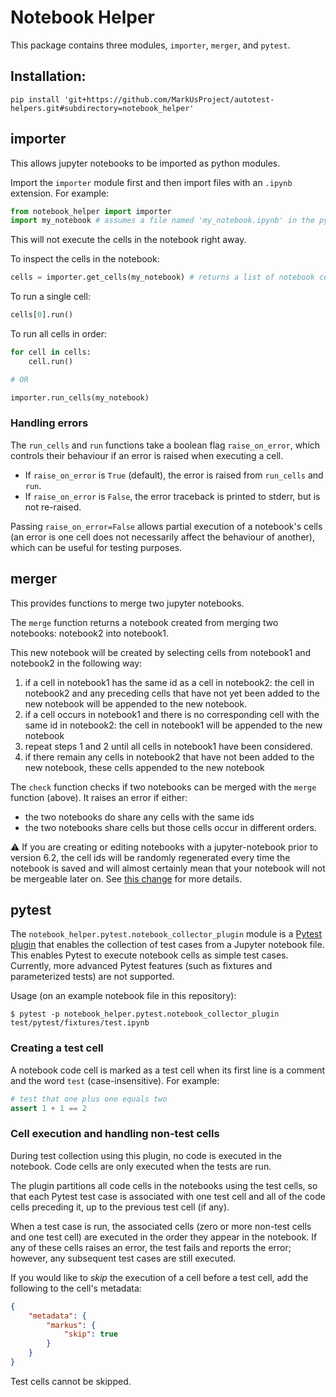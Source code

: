 # Notebook Helper

This package contains three modules, `importer`, `merger`, and `pytest`.


## Installation:

```shell
pip install 'git+https://github.com/MarkUsProject/autotest-helpers.git#subdirectory=notebook_helper'
```

## importer

This allows jupyter notebooks to be imported as python modules.

Import the `importer` module first and then import files with an `.ipynb` extension. For example:

```python
from notebook_helper import importer
import my_notebook # assumes a file named 'my_notebook.ipynb' in the python path
```

This will not execute the cells in the notebook right away.

To inspect the cells in the notebook:

```python
cells = importer.get_cells(my_notebook) # returns a list of notebook cells
```

To run a single cell:

```python
cells[0].run()
```

To run all cells in order:

```python
for cell in cells:
    cell.run()

# OR

importer.run_cells(my_notebook)
```

### Handling errors

The `run_cells` and `run` functions take a boolean flag `raise_on_error`, which controls their behaviour if an error is raised when executing a cell.

- If `raise_on_error` is `True` (default), the error is raised from `run_cells` and `run`.
- If `raise_on_error` is `False`, the error traceback is printed to stderr, but is not re-raised.

Passing `raise_on_error=False` allows partial execution of a notebook's cells (an error is one cell does not necessarily affect the behaviour of another), which can be useful for testing purposes.

## merger

This provides functions to merge two jupyter notebooks.

The `merge` function returns a notebook created from merging two notebooks: notebook2 into notebook1.

This new notebook will be created by selecting cells from notebook1 and notebook2 in the following way:

1. if a cell in notebook1 has the same id as a cell in notebook2:
    the cell in notebook2 and any preceding cells that have not yet been added to the new notebook
    will be appended to the new notebook.
2. if a cell occurs in notebook1 and there is no corresponding cell with the same id in notebook2:
    the cell in notebook1 will be appended to the new notebook
3. repeat steps 1 and 2 until all cells in notebook1 have been considered.
4. if there remain any cells in notebook2 that have not been added to the new notebook, these cells
   appended to the new notebook

The `check` function checks if two notebooks can be merged with the `merge` function (above). It raises an error if either:

- the two notebooks do share any cells with the same ids
- the two notebooks share cells but those cells occur in different orders.

:warning: If you are creating or editing notebooks with a jupyter-notebook prior to version 6.2, the cell ids will be randomly regenerated every time the notebook is saved and will almost certainly mean that your notebook will not be mergeable later on. See [this change](https://github.com/jupyter/notebook/pull/5928) for more details.

## pytest

The `notebook_helper.pytest.notebook_collector_plugin` module is a [Pytest plugin](https://docs.pytest.org/en/7.1.x/how-to/writing_plugins.html) that enables the collection of test cases from a Jupyter notebook file.
This enables Pytest to execute notebook cells as simple test cases.
Currently, more advanced Pytest features (such as fixtures and parameterized tests) are not supported.

Usage (on an example notebook file in this repository):

```console
$ pytest -p notebook_helper.pytest.notebook_collector_plugin test/pytest/fixtures/test.ipynb
```

### Creating a test cell

A notebook code cell is marked as a test cell when its first line is a comment and the word `test` (case-insensitive).
For example:

```python
# test that one plus one equals two
assert 1 + 1 == 2
```

### Cell execution and handling non-test cells

During test collection using this plugin, no code is executed in the notebook.
Code cells are only executed when the tests are run.

The plugin partitions all code cells in the notebooks using the test cells, so that each Pytest test case is associated with one test cell and all of the code cells preceding it, up to the previous test cell (if any).

When a test case is run, the associated cells (zero or more non-test cells and one test cell) are executed in the order they appear in the notebook.
If any of these cells raises an error, the test fails and reports the error; however, any subsequent test cases are still executed.

If you would like to *skip* the execution of a cell before a test cell, add the following to the cell's metadata:

```json
{
    "metadata": {
        "markus": {
            "skip": true
        }
    }
}
```

Test cells cannot be skipped.
